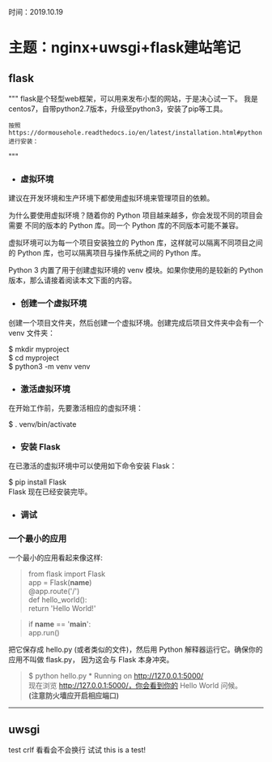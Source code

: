 时间：2019.10.19

<h1>主题：nginx+uwsgi+flask建站笔记</h1>
<h2>flask</h2>
"""
    flask是个轻型web框架，可以用来发布小型的网站，于是决心试一下。
	我是centos7，自带python2.7版本，升级至python3，安装了pip等工具。
	
	按照https://dormousehole.readthedocs.io/en/latest/installation.html#python进行安装：
"""
- <h3>虚拟环境</h3>
建议在开发环境和生产环境下都使用虚拟环境来管理项目的依赖。

为什么要使用虚拟环境？随着你的 Python 项目越来越多，你会发现不同的项目会需要 不同的版本的 Python 库。同一个 Python 库的不同版本可能不兼容。

虚拟环境可以为每一个项目安装独立的 Python 库，这样就可以隔离不同项目之间的 Python 库，也可以隔离项目与操作系统之间的 Python 库。

Python 3 内置了用于创建虚拟环境的 venv 模块。如果你使用的是较新的 Python 版本，那么请接着阅读本文下面的内容。

- <h3>创建一个虚拟环境</h3>
创建一个项目文件夹，然后创建一个虚拟环境。创建完成后项目文件夹中会有一个 venv 文件夹：

$ mkdir myproject<br>
$ cd myproject<br>
$ python3 -m venv venv<br>

- <h3>激活虚拟环境</h3>
在开始工作前，先要激活相应的虚拟环境：

$ . venv/bin/activate

- <h3>安装 Flask</h3>
在已激活的虚拟环境中可以使用如下命令安装 Flask：

$ pip install Flask<br>
Flask 现在已经安装完毕。

- <h3>调试</h3>
<h3>一个最小的应用</h3>
一个最小的应用看起来像这样:

>from flask import Flask<br>
>app = Flask(__name__)<br>
>@app.route('/')<br>
>def hello_world():<br>
>    return 'Hello World!'<br>

>if __name__ == '__main__':<br>
>    app.run()

把它保存成 hello.py (或者类似的文件)，然后用 Python 解释器运行它。确保你的应用不叫做 flask.py， 因为这会与 Flask 本身冲突。

>$ python hello.py
> \* Running on http://127.0.0.1:5000/<br>
现在浏览 http://127.0.0.1:5000/，你会看到你的 Hello World 问候。<br>
**(注意防火墙应开启相应端口)**
---
## uwsgi

test crlf
看看会不会换行
试试
this is a test!